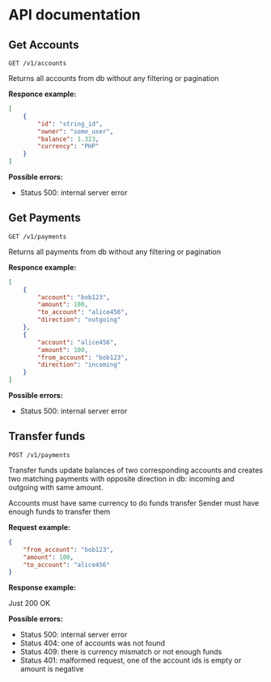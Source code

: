 # API documentation

## Get Accounts

``GET /v1/accounts``

Returns all accounts from db without any filtering or pagination

**Responce example:**

```json
[
    {
        "id": "string_id",
        "owner": "some_user",
        "balance": 1.323,
        "currency": "PHP"
    }
]
```

**Possible errors:**

 - Status 500: internal server error


## Get Payments

``GET /v1/payments``

Returns all payments from db without any filtering or pagination

**Responce example:**

```json
[
    {
        "account": "bob123",
        "amount": 100,
        "to_account": "alice456",
        "direction": "outgoing"
    },
    {
        "account": "alice456",
        "amount": 100,
        "from_account": "bob123",
        "direction": "incoming"
    }
]
```

**Possible errors:**

 - Status 500: internal server error

## Transfer funds

``POST /v1/payments``

Transfer funds update balances of two corresponding accounts
and creates two matching payments with opposite direction in db:
incoming and outgoing with same amount.

Accounts must have same currency to do funds transfer
Sender must have enough funds to transfer them

**Request example:**

```json
{
    "from_account": "bob123",
    "amount": 100,
    "to_account": "alice456"
}
```

**Response example:**

Just 200 OK

**Possible errors:**

 - Status 500: internal server error
 - Status 404: one of accounts was not found
 - Status 409: there is currency mismatch or not enough funds
 - Status 401: malformed request, one of the account ids is empty or amount is negative

